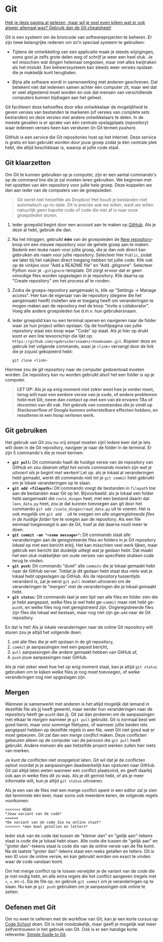 # Git

[Heb je deze pagina al gelezen, maar wil je snel even kijken wat er ook alweer allemaal was? Gebruik dan de Git cheatsheet!](https://education.github.com/git-cheat-sheet-education.pdf)

Git is een systeem om de broncode van softwareprojecten te beheren. Er zijn twee belangrijke redenen om zo'n speciaal systeem te gebruiken:

- Tijdens de ontwikkeling van een applicatie maak je steeds wijzigingen, soms gooi je zelfs grote delen weg of schrijf je weer een heel stuk. Je wil misschien wat dingen helemaal omgooien, maar niet alles kwijtraken als het mislukt. Een beheerssysteem kan steeds weer versies opslaan die je makkelijk kunt terughalen.

- Bijna alle software wordt in samenwerking met anderen geschreven. Dat betekent niet dat iedereen samen achter één computer zit, maar wel dat er veel afgestemd moet worden en ook dat mensen van verschillende computers kunnen bijdragen aan het geheel.

Git faciliteert deze behoeftes door elke ontwikkelaar de mogelijkheid te geven versies van bestanden te markeren (of versies van complete *sets* bestanden) en deze versies met andere ontwikkelaars te delen. In de meeste gevallen is er sprake van één centrale opslagplaats (*repository*) waar iedereen versies heen kan versturen (in Git termen *pushen*).

GitHub is een service die Git repositories host op het internet. Deze service is gratis en kan gebruikt worden door jouw groep zodat je één centrale plek hebt, die altijd beschikbaar is, waarop al jullie code staat.

## Git klaarzetten

Om Git te kunnen gebruiken op je computer, zijn er een aantal commando's op de command line die je zal moeten leren gebruiken. We beginnen met het opzetten van één repository voor jullie hele groep. Deze koppelen we dan aan ieder van de computers van de groepsleden.

> Git werkt niet hetzelfde als Dropbox! Het houdt je bestanden niet automatisch up-to-date. Dit is precies wat we willen, want we willen natuurlijk geen kapotte code of code die niet af is naar onze groepsleden sturen.

1. Ieder groepslid begint door een account aan te maken op [GitHub](https://github.com/). Als je deze al hebt, gebruik die dan.

2. Na het inloggen, gebruikt **één** van de groepsleden de [New repository](https://github.com/new)-knop om een nieuwe repository voor de gehele groep aan te maken. Bedenk een leuke naam voor jullie groep, die je dan ook direct kan gebruiken als naam voor jullie repository. Selecteer hier `Public`, zodat we later bij het nakijken direct toegang hebben tot jullie code. Klik ook op de vinkjes voor "Add a README file" en "Add .gitignore". Selecteer Python voor je `.gitignore`-template. Dit zorgt ervoor dat er geen onnodige files worden opgeslagen in je repository. Klik daarna op "Create repository" om het process af te ronden.

3. Zodra de groeps-repository aangemaakt is, klik op "Settings -> Manage access". Hier kan de eigenaar van de repository (degene die het aangemaakt heeft) instellen wie er toegang heeft om veranderingen te mogen maken aan de repository met de knop "Invite a collaborator". Voeg alle andere groepsleden toe d.m.v. hun gebruikersnaam.

4. Ieder groepslid kan nu een terminal openen en navigeren naar de folder waar ze hun project willen opslaan. Op de hoofdpagina van jullie repository staat een knop waar "Code" op staat. Als je hier op drukt komt er een link tevoorschijn die lijkt op: `https://github.com/<gebruikersnaam>/<teamnaam>.git`. Kopieer deze en gebruik het volgende commando, waar je `<link>` vervangt door de link die je zojuist gekopieerd hebt:

    `git clone <link>`

Hiermee zou de git repository naar de computer gedownload moeten worden. De repository kan nu worden gebruikt alsof het een folder is op je computer.

> **LET OP: Als je op enig moment niet zeker weet hoe je verder moet, terug wilt naar een eerdere versie van je code, of andere problemen hebt met Git, neem dan contact op met een van de ervaren TAs of docenten van dit vak. Het gebruik van commandos die je vindt op Stackoverflow of Google kunnen onherstelbare effecten hebben, en resulteren in een hoop verloren werk.**

## Git gebruiken

Het gebruik van Git zou nu vrij simpel moeten zijn! Iedere keer dat je iets wilt doen in de Git repository, navigeer je naar de folder in de terminal. Er zijn 5 commando's die je moet kennen:

- **`git pull`:** Dit commando haalt de huidige versie van de repository van GitHub *en zou daarom altijd het eerste commando moeten zijn wat je uitvoert als je begint met werken!* Let op: als je lokaal al veranderingen hebt gemaakt, werkt dit commando niet tot je `git commit` hebt gebruikt om je lokale veranderingen op te slaan.
- **`git add <filepath>`:** Dit commando voegt de bestanden in `filepath` toe aan de bestanden waar Git op let. Bijvoorbeeld: als je lokaal een folder hebt aangemaakt die `coole_dingen` heet, met een bestand daarin dat `lees_data.py` heet, zou je dat kunnen toevoegen aan git door het commando `git add /coole_dingen/read_data.py` uit te voeren. Het is ook mogelijk om `git add .` uit te voegen om _alle ongeregistreerde files in de huidige folder_ toe te voegen aan de repository. Als een file eenmaal toegevoegd is aan de Git, hoef je dat daarna nooit meer te doen.
- **`git commit -am "<some message>"`:** Dit commando slaat alle veranderingen aan de geregistreerde files en folders in je Git repository _lokaal_ op met een bericht erbij. Het kan misschien veel werk lijken, maar gebruik een bericht dat duidelijk uitlegt wat je gedaan hebt. Dat maakt het een stuk makkelijker om oude versies van specifieke stukken code terug te vinden.
- **`git push`:** Dit commando "duwt" alle `commits` die je lokaal gemaakt hebt naar de GitHub server. Totdat je dit gedaan hebt staat dus niets wat je lokaal hebt opgeslagen op GitHub. Als de repository tussentijds veranderd is, zal je eerst `git pull` moeten uitvoeren om de veranderingen te "mergen" met de veranderingen die je lokaal gemaakt hebt.
- **`git status`:** Dit commando laat je een lijst van alle files en folder zien die je hebt aangepast, welke files je wel hebt ge-`commit` maar niet hebt ge-`push`t, en welke files nog niet geregistreerd zijn. Ongeregistreerde files zijn files die lokaal wel bestaan, maar nog niet zijn ge-`add` naar de Git repository.

En dat is het! Als je lokale veranderingen naar de online Git repository wilt sturen zou je altijd het volgende doen:

1. `add` alle files die je wilt opslaan in de git repository,
2. `commit` je aanpassingen met een gepast bericht,
3. `pull` aanpassingen die andere gemaakt hebben van GitHub af,
4. `push` jouw aanpassingen naar GitHub.

Als je niet zeker weet hoe het op enig moment staat, kan je altijd `git status` gebruiken om te kijken welke files je nog moet toevoegen, of welke veranderingen nog niet opgeslagen zijn.

## Mergen

Wanneer je samenwerkt met anderen is het altijd mogelijk dat iemand in dezelfde file als jij heeft gewerkt, maar eerder hun veranderingen naar de repository heeft ge-`push`t dan jij. Git zal dan proberen om de aanpassingen met elkaar te _mergen_ wanneer je `git pull` gebruikt. Git is normaal best wel goed hierin, maar voor sommige filetypes, of wanneer jullie beiden iets aangepast hebben op dezelfde regels in een file, weet Git niet goed wat er moet gebeuren. Git zal dan een _merge conflict_ maken. Deze conflicten gebeuren alleen op de computer van de persoon die `git pull` heeft gebruikt. Andere mensen die aan hetzelfde project werken zullen hier niets van merken.

Je kunt de conflicten niet onopgelost laten. Git wil dat je de conflicten oplost voordat je je aanpassingen daadwerkelijk kan opsturen naar GitHub. Git zal altijd laten weten wanneer een conflict plaatsvind, en geeft daarbij ook aan in welke files dit zo was. Als je dit gemist hebt, of als je meer informatie wilt, kun je altijd `git status` uitvoeren.

Als je een van de files met een merge conflict opent in een editor zal je zien dat tenminste één keer, maar soms ook meerdere keren, de volgende regels voorkomen:

    <<<<<<< HEAD
    *Jouw variant van de code*
    ======
    *De variant van de code die nu online staat*
    >>>>>>> *een boel getallen en letters*

Ieder stuk van de code dat tussen de "kleiner dan" en "gelijk aan"-tekens staat is code die je lokaal hebt staan. Alle code die tussen de "gelijk aan" en "groter dan"-tekens staat is code die van de online versie van de file komt. Na de laatste "groter dan"-tekens staat een reeks getallen en letters. Dit is een ID voor de online versie, en kan gebruikt worden om exact te vinden waar de code vandaan komt.

Om het merge conflict op te lossen verwijder je de variant van de code die je niet nodig hebt, en alle extra regels die het conflict aangeven (regels met `<`, `=`, en `>`). Sla de file op, en gebruik `git commit` om je veranderingen op te slaan. Nu kan je `git push` gebruiken om je aanpassingen ook online te zetten.

## Oefenen met Git

Om nu even te oefenen met de workflow van Git, kan je een korte cursus op [Code School](https://www.codeschool.com/courses/try-git) doen. Dit is niet noodzakelijk, maar geeft je mogelijk wat meer zelfvertrouwen in het gebruik van Git. Ook is er een handige korte referentie: [Simple Guide to Git](http://rogerdudler.github.io/git-guide/).
